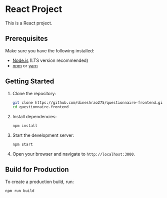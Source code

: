 # React Project

This is a React project.

## Prerequisites

Make sure you have the following installed:
- [Node.js](https://nodejs.org/) (LTS version recommended)
- [npm](https://www.npmjs.com/) or [yarn](https://yarnpkg.com/)

## Getting Started

1. Clone the repository:
    ```bash
    git clone https://github.com/dineshrao275/questionnaire-frontend.git
    cd questionnaire-frontend
    ```

2. Install dependencies:
    ```bash
    npm install
    ```

3. Start the development server:
    ```bash
    npm start
    ```

4. Open your browser and navigate to `http://localhost:3000`.

## Build for Production

To create a production build, run:
```bash
npm run build
```
